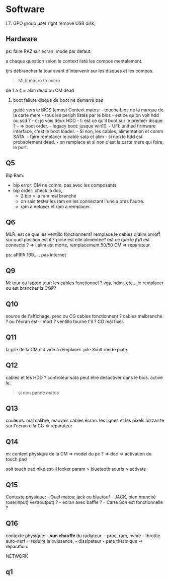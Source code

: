 # Software

17. GPO group user right remove USB disk,

## Hardware

ps: faire RAZ sur ecran: mode par defaut.

a chaque question selon le context listé les compos mentalement.

tjrs débrancher la tour avant d'intervenir sur les disques et les compos.

> MLR
macro to micro

de 1 a 4 = alim dead ou CM dead

1. boot failure
   disque de boot ne demarre pas

   guidé vers le BIOS (cmos)
   Context matos:
                 - touche bios de la marque de la carte mere
                 - tous les periph listés par le bios
                 - est ce qu'on voit hdd ou ssd ?
               - c: je vois deux HDD
               - t: est ce qu'il boot sur le premier disque ?
               - => boot order.
               - legacy boot: jusque win10.
               - UFI: unified firmware interface, c'est le boot loader.
             - Si non, les cables, alimentation et comm SATA.
             - faire remplacer le cable sata et alim
             - si non le hdd est probablement dead.
             - on remplace et si non c'est la carte mere qui foire, le port.
  
## Q5

Bip Ram:

- bip error: CM ne comm. pas avec les composants
- bip order: check la doc,
  - 2 bip = la ram mal branché
  - on sais tester les ram en les connectant l'une a pres l'autre.
  - ram a netoyer et ram a remplacer.

## Q6

 MLR.
 est ce que les ventillo fonctionnent?
 remplace le cables d'alim
 on/off sur quel position est il ?
 prise est elle alimentée?
 est ce que le jfp1 est connecté ?
 => l'alim est morte, remplacement.50/50 CM
 => reparateur.

ps: aPIPA 169.....  pas internet

## Q9

 M: tour ou laptop
    tour: les cables fonctionnel ? vga, hdmi, etc...,le remplacer
    ou est brancher la CGP?

## Q10

  source de l'affichage, proc ou CG
  cables fonctionnent ?
  cables malbranché ?
  ou l'écran est-il mort ?
  ventillo tourne t'il ?
  CG mal fixer.

## Q11

 la pile de la CM est vide à remplacer.
 pile 3volt ronde plate.

## Q12

  cables et les HDD ?
  controleur sata peut etre desactiver dans le bios. active le.

 > si non panne matos

## Q13

 couleurs: mal calibré, mauvais cables écran.
 les lignes et les pixels bizzarrte  sur l'ecran c la CG
 => reparateur

## Q14

 m: context physique de la CM
   => model du pc ?
   => doc => activation du touch pad

 soit touch pad niké
 est-il locker
 param > bluetooth souris > activate

## Q15

   Contexte physique:
    - Quel matos; jack ou bluetouf
    - JACK, bien branché rose(input) vert(output) ?
    - ecran avec baffle ?
    - Carte Son est fonctionnelle ?

## Q16

  contexte physique:
    - **sur-chauffe** du radiateur.
    - proc, ram, nvme
    - throttle auto-nerf = reduire la puissance,
    - dissipateur
    - pate thermique
   => reparation.




NETWORK

 ## q1
 
